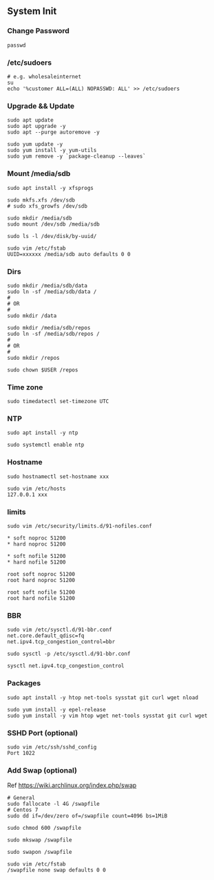 ## System Init

### Change Password

```
passwd
```

### /etc/sudoers

```
# e.g. wholesaleinternet
su
echo '%customer ALL=(ALL) NOPASSWD: ALL' >> /etc/sudoers
```

### Upgrade && Update

```
sudo apt update
sudo apt upgrade -y
sudo apt --purge autoremove -y

sudo yum update -y
sudo yum install -y yum-utils
sudo yum remove -y `package-cleanup --leaves`
```

### Mount /media/sdb

```
sudo apt install -y xfsprogs
```

```
sudo mkfs.xfs /dev/sdb
# sudo xfs_growfs /dev/sdb

sudo mkdir /media/sdb
sudo mount /dev/sdb /media/sdb

sudo ls -l /dev/disk/by-uuid/

sudo vim /etc/fstab
UUID=xxxxxx /media/sdb auto defaults 0 0
```

### Dirs

```
sudo mkdir /media/sdb/data
sudo ln -sf /media/sdb/data /
#
# OR
#
sudo mkdir /data
```

```
sudo mkdir /media/sdb/repos
sudo ln -sf /media/sdb/repos /
#
# OR
#
sudo mkdir /repos

sudo chown $USER /repos
```

### Time zone

```
sudo timedatectl set-timezone UTC
```

### NTP

```
sudo apt install -y ntp
```

```
sudo systemctl enable ntp
```

### Hostname

```
sudo hostnamectl set-hostname xxx

sudo vim /etc/hosts
127.0.0.1 xxx
```

### limits

```
sudo vim /etc/security/limits.d/91-nofiles.conf

* soft noproc 51200
* hard noproc 51200

* soft nofile 51200
* hard nofile 51200

root soft noproc 51200
root hard noproc 51200

root soft nofile 51200
root hard nofile 51200
```

### BBR

```
sudo vim /etc/sysctl.d/91-bbr.conf
net.core.default_qdisc=fq
net.ipv4.tcp_congestion_control=bbr

sudo sysctl -p /etc/sysctl.d/91-bbr.conf

sysctl net.ipv4.tcp_congestion_control
```

### Packages

```
sudo apt install -y htop net-tools sysstat git curl wget nload

sudo yum install -y epel-release
sudo yum install -y vim htop wget net-tools sysstat git curl wget
```

### SSHD Port (optional)

```
sudo vim /etc/ssh/sshd_config
Port 1022
```

### Add Swap (optional)

Ref https://wiki.archlinux.org/index.php/swap

```
# General
sudo fallocate -l 4G /swapfile
# Centos 7
sudo dd if=/dev/zero of=/swapfile count=4096 bs=1MiB

sudo chmod 600 /swapfile

sudo mkswap /swapfile

sudo swapon /swapfile

sudo vim /etc/fstab
/swapfile none swap defaults 0 0
```
